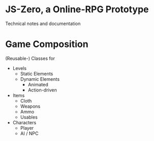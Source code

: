 # JS-Zero, a Online-RPG Prototype
Technical notes and documentation

# Game Composition

(Reusable-) Classes for
* Levels
    * Static Elements
    * Dynamic Elements
        * Animated
        * Action-driven
* Items
    * Cloth
    * Weapons
    * Ammo
    * Usables
* Characters
    * Player
    * AI / NPC

# 